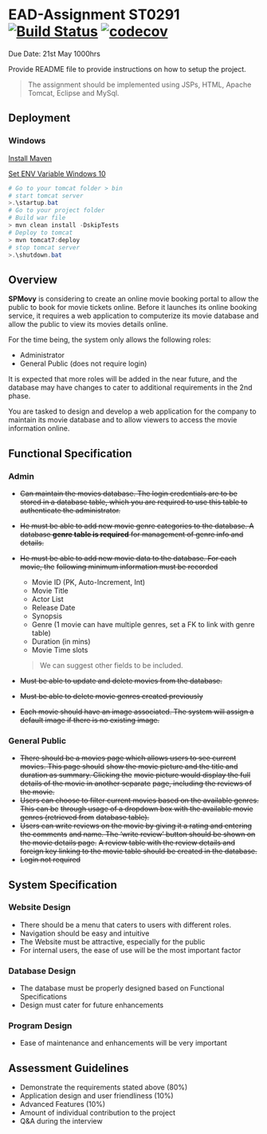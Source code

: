 # EAD-Assignment ST0291 [![Build Status](https://travis-ci.com/PotatoDrug/EAD-Assignment.svg?token=6u9dQjLz7vCpD1gzxyL5&branch=master)](https://travis-ci.com/PotatoDrug/EAD-Assignment) [![codecov](https://codecov.io/gh/PotatoDrug/EAD-Assignment/branch/master/graph/badge.svg?token=kjqDtFyGLg)](https://codecov.io/gh/PotatoDrug/EAD-Assignment)

Due Date: 21st May 1000hrs

Provide README file to provide instructions on how to setup the project.

> The assignment should be implemented using JSPs, HTML, Apache Tomcat, Eclipse and MySql.

## Deployment

### Windows

[Install Maven](https://www.mkyong.com/maven/how-to-install-maven-in-windows/)

[Set ENV Variable Windows 10](https://superuser.com/questions/949560/how-do-i-set-system-environment-variables-in-windows-10)

```powershell
# Go to your tomcat folder > bin
# start tomcat server
>.\startup.bat
# Go to your project folder
# Build war file
> mvn clean install -DskipTests
# Deploy to tomcat
> mvn tomcat7:deploy
# stop tomcat server
>.\shutdown.bat
```

## Overview

**SPMovy** is considering to create an online movie booking portal to allow the public to book for movie tickets online. Before it launches its online booking service, it requires a web application to computerize its movie database and allow the public to view its movies details online.

For the time being, the system only allows the following roles:

* Administrator
* General Public (does not require login)

It is expected that more roles will be added in the near future, and the database may have changes to cater to additional requirements in the 2nd phase.

You are tasked to design and develop a web application for the company to maintain its movie database and to allow viewers to access the movie information online.

## Functional Specification

### Admin

* ~~Can maintain the movies database. The login credentials are to be stored in a database table, which you are required to use this table to authenticate the administrator.~~

* ~~He must be able to add new movie genre categories to the database. A database **genre table is required** for management of genre info and details.~~

* ~~He must be able to add new movie data to the database. For each movie, the~~
  ~~following minimum information must be recorded~~

  * Movie ID (PK, Auto-Increment, Int)
  * Movie Title
  * Actor List
  * Release Date
  * Synopsis
  * Genre (1 movie can have multiple genres, set a FK to link with genre table)
  * Duration (in mins)
  * Movie Time slots

  > We can suggest other fields to be included.

* ~~Must be able to update and delete movies from the database.~~

* ~~Must be able to delete movie genres created previously~~

* ~~Each movie should have an image associated. The system will assign a default image if there is no existing image.~~

### General Public

* ~~There should be a movies page which allows users to see current movies. This page should~~
  ~~show the movie picture and the title and duration as summary. Clicking the~~
  ~~movie picture would display the full details of the movie in another separate~~
  ~~page, including the reviews of the movie.~~ 
* ~~Users can choose to filter current movies based on the available genres. This can be~~
  ~~through usage of a dropdown box with the available movie genres (retrieved from~~
  ~~database table).~~
* ~~Users can write reviews on the movie by giving it a rating and entering the comments~~
  ~~and name. The ‘write review’ button should be shown on the movie details page.~~
  ~~A review table with the review details and foreign key linking to the movie table should be created in the database.~~
* ~~Login not required~~

## System Specification

### Website Design

* There should be a menu that caters to users with different roles.
* Navigation should be easy and intuitive
* The Website must be attractive, especially for the public
* For internal users, the ease of use will be the most important factor

### Database Design

* The database must be properly designed based on Functional Specifications
* Design must cater for future enhancements

### Program Design

* Ease of maintenance and enhancements will be very important

## Assessment Guidelines

* Demonstrate the requirements stated above (80%)
* Application design and user friendliness (10%)
* Advanced Features (10%)
* Amount of individual contribution to the project
* Q&A during the interview
